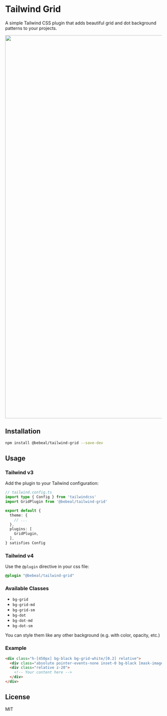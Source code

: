 # Tailwind Grid

A simple Tailwind CSS plugin that adds beautiful grid and dot background patterns to your projects.

<div align="center">
  <img width="1233" alt="Tailwind Grid Preview" src="https://github.com/user-attachments/assets/31e5c3b8-976a-41f7-a4c4-0312b791a8c2" />
</div>

## Installation

```bash
npm install @bebeal/tailwind-grid --save-dev
```

## Usage

### Tailwind v3
Add the plugin to your Tailwind configuration:

```ts
// tailwind.config.ts
import type { Config } from 'tailwindcss'
import GridPlugin from '@bebeal/tailwind-grid'

export default {
  theme: {
    // ...
  },
  plugins: [
    GridPlugin,
  ],
} satisfies Config
```

### Tailwind v4
Use the `@plugin` directive in your css file:

```css
@plugin "@bebeal/tailwind-grid"
```

### Available Classes

- `bg-grid`
- `bg-grid-md`
- `bg-grid-sm`
- `bg-dot`
- `bg-dot-md`
- `bg-dot-sm`

You can style them like any other background (e.g. with color, opacity, etc.)

### Example

```html
<div class="h-[450px] bg-black bg-grid-white/[0.2] relative">
  <div class="absolute pointer-events-none inset-0 bg-black [mask-image:radial-gradient(ellipse_at_center,transparent_20%,black)]" />
  <div class="relative z-20">
    <!-- Your content here -->
  </div>
</div>
```

## License

MIT
